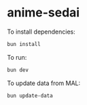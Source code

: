 # anime-sedai

To install dependencies:

```bash
bun install
```

To run:

```bash
bun dev
```

To update data from MAL:

```bash
bun update-data
```
